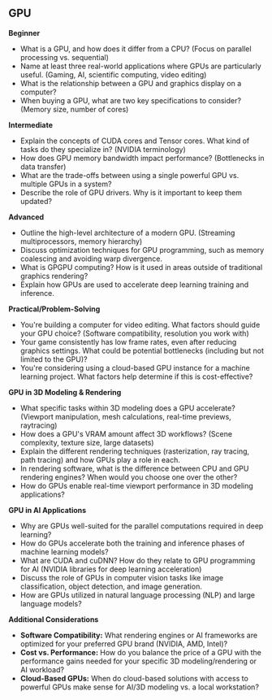 ## GPU

**Beginner**

* What is a GPU, and how does it differ from a CPU? (Focus on parallel processing vs. sequential)
* Name at least three real-world applications where GPUs are particularly useful. (Gaming, AI, scientific computing, video editing)
* What is the relationship between a GPU and graphics display on a computer? 
* When buying a GPU, what are two key specifications to consider? (Memory size, number of cores)

**Intermediate**

* Explain the concepts of CUDA cores and Tensor cores. What kind of tasks do they specialize in? (NVIDIA terminology)
* How does GPU memory bandwidth impact performance? (Bottlenecks in data transfer)
* What are the trade-offs between using a single powerful GPU vs. multiple GPUs in a system?
* Describe the role of GPU drivers. Why is it important to keep them updated? 

**Advanced**

* Outline the high-level architecture of a modern GPU. (Streaming multiprocessors, memory hierarchy)
* Discuss optimization techniques for GPU programming, such as memory coalescing and avoiding warp divergence. 
* What is GPGPU computing? How is it used in areas outside of traditional graphics rendering?
* Explain how GPUs are used to accelerate deep learning training and inference.

**Practical/Problem-Solving**

* You're building a computer for video editing. What factors should guide your GPU choice? (Software compatibility, resolution you work with)
* Your game consistently has low frame rates, even after reducing graphics settings.  What could be potential bottlenecks (including but not limited to the GPU)?
* You're considering using a cloud-based GPU instance for a machine learning project.  What factors help determine if this is cost-effective?

**GPU in 3D Modeling & Rendering**

* What specific tasks within 3D modeling does a GPU accelerate? (Viewport manipulation, mesh calculations, real-time previews, raytracing)
* How does a GPU's VRAM amount affect 3D workflows? (Scene complexity, texture size, large datasets)
* Explain the different rendering techniques (rasterization, ray tracing, path tracing) and how GPUs play a role in each.
* In rendering software, what is the difference between CPU and GPU rendering engines? When would you choose one over the other?
* How do GPUs enable real-time viewport performance in 3D modeling applications?  

**GPU in AI Applications**

* Why are GPUs well-suited for the parallel computations required in deep learning?
* How do GPUs accelerate both the training and inference phases of machine learning models?
* What are CUDA and cuDNN? How do they relate to GPU programming for AI (NVIDIA libraries for deep learning acceleration)
* Discuss the role of GPUs in computer vision tasks like image classification, object detection, and image generation.
* How are GPUs utilized in natural language processing (NLP) and large language models?

**Additional Considerations**

* **Software Compatibility:**  What rendering engines or AI frameworks are optimized for your preferred GPU brand (NVIDIA, AMD, Intel)?
* **Cost vs. Performance:** How do you balance the price of a GPU with the performance gains needed for your specific 3D modeling/rendering or AI workload?
* **Cloud-Based GPUs:** When do cloud-based solutions with access to powerful GPUs make sense for AI/3D modeling vs. a local workstation?

